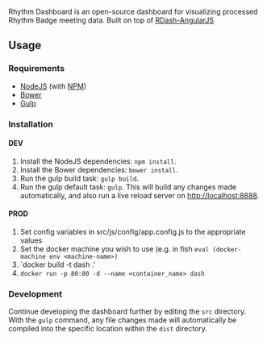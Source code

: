 Rhythm Dashboard is an open-source dashboard for visualizing processed Rhythm Badge meeting data. Built on top of [RDash-AngularJS](https://github.com/rdash/rdash-angular)

## Usage
### Requirements
* [NodeJS](http://nodejs.org/) (with [NPM](https://www.npmjs.org/))
* [Bower](http://bower.io)
* [Gulp](http://gulpjs.com)

### Installation

#### DEV
1. Install the NodeJS dependencies: `npm install`.
2. Install the Bower dependencies: `bower install`.
3. Run the gulp build task: `gulp build`.
4. Run the gulp default task: `gulp`. This will build any changes made automatically, and also run a live reload server on [http://localhost:8888](http://localhost:8888).

#### PROD

1. Set config variables in src/js/config/app.config.js to the appropriate values
2. Set the docker machine you wish to use (e.g. in fish `eval (docker-machine env <machine-name>)`
2. `docker build -t dash .'
3. `docker run -p 80:80 -d --name <container_name> dash`

### Development
Continue developing the dashboard further by editing the `src` directory. With the `gulp` command, any file changes made will automatically be compiled into the specific location within the `dist` directory.


